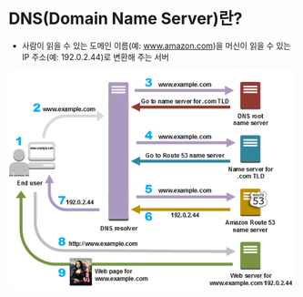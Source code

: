 # DNS(Domain Name Server)란? 
-  사람이 읽을 수 있는 도메인 이름(예: www.amazon.com)을 머신이 읽을 수 있는 IP 주소(예: 192.0.2.44)로 변환해 주는 서버


![DNS 원리](https://github.com/JinYongHwa/operating_system/raw/master/dns/dns_aws.png)
